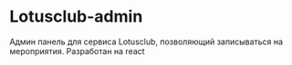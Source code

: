 # Lotusclub-admin
Админ панель для сервиса Lotusclub, позволяющий записываться на мероприятия. Разработан на react
